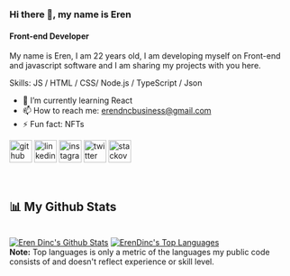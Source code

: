 ### Hi there 👋, my name is Eren 
#### Front-end Developer
My name is Eren, I am 22 years old, I am developing myself on Front-end and javascript software and I am sharing my projects with you here.

Skills:  JS / HTML / CSS/ Node.js / TypeScript / Json

- 🌱 I’m currently learning React 
- 📫 How to reach me: erendncbusiness@gmail.com 
- ⚡ Fun fact: NFTs 


[<img src='https://cdn.jsdelivr.net/npm/simple-icons@3.0.1/icons/github.svg' alt='github' height='40'>](https://github.com/https://github.com/ErenDinc)  [<img src='https://cdn.jsdelivr.net/npm/simple-icons@3.0.1/icons/linkedin.svg' alt='linkedin' height='40'>](https://www.linkedin.com/in/https://www.linkedin.com/in/eren-din%C3%A7-157400218//)  [<img src='https://cdn.jsdelivr.net/npm/simple-icons@3.0.1/icons/instagram.svg' alt='instagram' height='40'>](https://www.instagram.com/erendinc/)  [<img src='https://cdn.jsdelivr.net/npm/simple-icons@3.0.1/icons/twitter.svg' alt='twitter' height='40'>](https://twitter.com/@Eren_dncc)  [<img src='https://cdn.jsdelivr.net/npm/simple-icons@3.0.1/icons/stackoverflow.svg' alt='stackoverflow' height='40'>](https://stackoverflow.com/users/https://stackoverflow.com/users/16768955/eren-dinc)  

<br>

## 📊 My Github Stats

  <br/>
    <a href="https://github.com/ErenDinc/github-readme-stats"><img alt="Eren Dinc's Github Stats" src="https://github-readme-stats.vercel.app/api?username=ErenDinc&show_icons=true&count_private=true&theme=react&hide_border=true&bg_color=0D1117" /></a>
  <a href="https://github.com/ErenDinc/github-readme-stats"><img alt="ErenDinc's Top Languages" src="https://github-readme-stats.vercel.app/api/top-langs/?username=ErenDinc&langs_count=8&count_private=true&layout=compact&theme=react&hide_border=true&bg_color=0D1117" /></a>
  <br/>
  <b>Note:</b> Top languages is only a metric of the languages my public code consists of and doesn't reflect experience or skill level.

